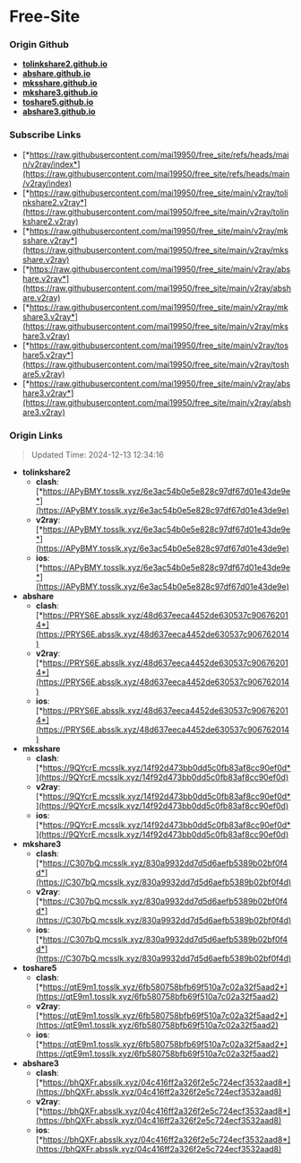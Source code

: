 # Free-Site

### Origin Github

- [**tolinkshare2.github.io**](https://github.com/tolinkshare2/tolinkshare2.github.io)
- [**abshare.github.io**](https://github.com/abshare/abshare.github.io)
- [**mksshare.github.io**](https://github.com/mksshare/mksshare.github.io)
- [**mkshare3.github.io**](https://github.com/mkshare3/mkshare3.github.io)
- [**toshare5.github.io**](https://github.com/toshare5/toshare5.github.io)
- [**abshare3.github.io**](https://github.com/abshare3/abshare3.github.io)

### Subscribe Links

- [*https://raw.githubusercontent.com/mai19950/free_site/refs/heads/main/v2ray/index*](https://raw.githubusercontent.com/mai19950/free_site/refs/heads/main/v2ray/index)
- [*https://raw.githubusercontent.com/mai19950/free_site/main/v2ray/tolinkshare2.v2ray*](https://raw.githubusercontent.com/mai19950/free_site/main/v2ray/tolinkshare2.v2ray)
- [*https://raw.githubusercontent.com/mai19950/free_site/main/v2ray/mksshare.v2ray*](https://raw.githubusercontent.com/mai19950/free_site/main/v2ray/mksshare.v2ray)
- [*https://raw.githubusercontent.com/mai19950/free_site/main/v2ray/abshare.v2ray*](https://raw.githubusercontent.com/mai19950/free_site/main/v2ray/abshare.v2ray)
- [*https://raw.githubusercontent.com/mai19950/free_site/main/v2ray/mkshare3.v2ray*](https://raw.githubusercontent.com/mai19950/free_site/main/v2ray/mkshare3.v2ray)
- [*https://raw.githubusercontent.com/mai19950/free_site/main/v2ray/toshare5.v2ray*](https://raw.githubusercontent.com/mai19950/free_site/main/v2ray/toshare5.v2ray)
- [*https://raw.githubusercontent.com/mai19950/free_site/main/v2ray/abshare3.v2ray*](https://raw.githubusercontent.com/mai19950/free_site/main/v2ray/abshare3.v2ray)

### Origin Links

> Updated Time: 2024-12-13 12:34:16

- **tolinkshare2**
  - **clash**: [*https://APyBMY.tosslk.xyz/6e3ac54b0e5e828c97df67d01e43de9e*](https://APyBMY.tosslk.xyz/6e3ac54b0e5e828c97df67d01e43de9e)
  - **v2ray**: [*https://APyBMY.tosslk.xyz/6e3ac54b0e5e828c97df67d01e43de9e*](https://APyBMY.tosslk.xyz/6e3ac54b0e5e828c97df67d01e43de9e)
  - **ios**: [*https://APyBMY.tosslk.xyz/6e3ac54b0e5e828c97df67d01e43de9e*](https://APyBMY.tosslk.xyz/6e3ac54b0e5e828c97df67d01e43de9e)
- **abshare**
  - **clash**: [*https://PRYS6E.absslk.xyz/48d637eeca4452de630537c906762014*](https://PRYS6E.absslk.xyz/48d637eeca4452de630537c906762014)
  - **v2ray**: [*https://PRYS6E.absslk.xyz/48d637eeca4452de630537c906762014*](https://PRYS6E.absslk.xyz/48d637eeca4452de630537c906762014)
  - **ios**: [*https://PRYS6E.absslk.xyz/48d637eeca4452de630537c906762014*](https://PRYS6E.absslk.xyz/48d637eeca4452de630537c906762014)
- **mksshare**
  - **clash**: [*https://9QYcrE.mcsslk.xyz/14f92d473bb0dd5c0fb83af8cc90ef0d*](https://9QYcrE.mcsslk.xyz/14f92d473bb0dd5c0fb83af8cc90ef0d)
  - **v2ray**: [*https://9QYcrE.mcsslk.xyz/14f92d473bb0dd5c0fb83af8cc90ef0d*](https://9QYcrE.mcsslk.xyz/14f92d473bb0dd5c0fb83af8cc90ef0d)
  - **ios**: [*https://9QYcrE.mcsslk.xyz/14f92d473bb0dd5c0fb83af8cc90ef0d*](https://9QYcrE.mcsslk.xyz/14f92d473bb0dd5c0fb83af8cc90ef0d)
- **mkshare3**
  - **clash**: [*https://C307bQ.mcsslk.xyz/830a9932dd7d5d6aefb5389b02bf0f4d*](https://C307bQ.mcsslk.xyz/830a9932dd7d5d6aefb5389b02bf0f4d)
  - **v2ray**: [*https://C307bQ.mcsslk.xyz/830a9932dd7d5d6aefb5389b02bf0f4d*](https://C307bQ.mcsslk.xyz/830a9932dd7d5d6aefb5389b02bf0f4d)
  - **ios**: [*https://C307bQ.mcsslk.xyz/830a9932dd7d5d6aefb5389b02bf0f4d*](https://C307bQ.mcsslk.xyz/830a9932dd7d5d6aefb5389b02bf0f4d)
- **toshare5**
  - **clash**: [*https://qtE9m1.tosslk.xyz/6fb580758bfb69f510a7c02a32f5aad2*](https://qtE9m1.tosslk.xyz/6fb580758bfb69f510a7c02a32f5aad2)
  - **v2ray**: [*https://qtE9m1.tosslk.xyz/6fb580758bfb69f510a7c02a32f5aad2*](https://qtE9m1.tosslk.xyz/6fb580758bfb69f510a7c02a32f5aad2)
  - **ios**: [*https://qtE9m1.tosslk.xyz/6fb580758bfb69f510a7c02a32f5aad2*](https://qtE9m1.tosslk.xyz/6fb580758bfb69f510a7c02a32f5aad2)
- **abshare3**
  - **clash**: [*https://bhQXFr.absslk.xyz/04c416ff2a326f2e5c724ecf3532aad8*](https://bhQXFr.absslk.xyz/04c416ff2a326f2e5c724ecf3532aad8)
  - **v2ray**: [*https://bhQXFr.absslk.xyz/04c416ff2a326f2e5c724ecf3532aad8*](https://bhQXFr.absslk.xyz/04c416ff2a326f2e5c724ecf3532aad8)
  - **ios**: [*https://bhQXFr.absslk.xyz/04c416ff2a326f2e5c724ecf3532aad8*](https://bhQXFr.absslk.xyz/04c416ff2a326f2e5c724ecf3532aad8)
